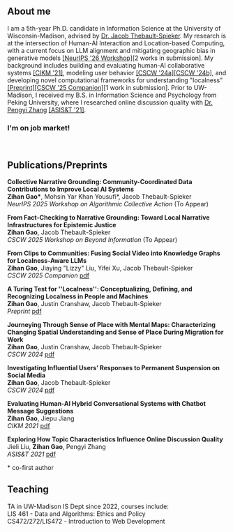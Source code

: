 ## About me

I am a 5th-year Ph.D. candidate in Information Science at the University of Wisconsin-Madison, advised by [Dr. Jacob Thebault-Spieker](https://jacob.thebault-spieker.com). My research is at the intersection of Human-AI Interaction and Location-based Computing, with a current focus on LLM alignment and mitigating geographic bias in generative models [[NeurIPS '26 Workshop]](#)[2 works in submission]. My background includes building and evaluating human-AI collaborative systems [[CIKM '21]](https://zihanngao.github.io/cikm21_hybrid_chatbot.pdf), modeling user behavior [[CSCW '24a]](https://dl.acm.org/doi/10.1145/3687042)[[CSCW '24b]](https://dl.acm.org/doi/10.1145/3637356), and developing novel computational frameworks for understanding "localness" [[Preprint]](https://arxiv.org/pdf/2505.07282)[[CSCW '25 Companion]](https://zihanngao.github.io/tiktok_cscw2025.pdf)[1 work in submission]. Prior to UW-Madison, I received my B.S. in Information Science and Psychology from Peking University, where I researched online discussion quality with [Dr. Pengyi Zhang](https://scholar.google.com/citations?user=fL6FUdkAAAAJ&hl=en) [[ASIS&T '21]](https://zihanngao.github.io/poster_1.pdf).

### I'm on job market!
<br />

## Publications/Preprints
**Collective Narrative Grounding: Community-Coordinated Data Contributions to Improve Local AI Systems**<br />
**Zihan Gao\***, Mohsin Yar Khan Yousufi\*, Jacob Thebault-Spieker <br />
*NeurIPS 2025 Workshop on Algorithmic Collective Action* (To Appear)

**From Fact-Checking to Narrative Grounding: Toward Local Narrative Infrastructures for Epistemic Justice**<br />
**Zihan Gao**, Jacob Thebault-Spieker <br />
*CSCW 2025 Workshop on Beyond Information* (To Appear)

**From Clips to Communities: Fusing Social Video into Knowledge Graphs for Localness-Aware LLMs**<br />
**Zihan Gao**, Jiaying "Lizzy" Liu, Yifei Xu, Jacob Thebault-Spieker <br />
*CSCW 2025 Companion* [pdf](https://zihanngao.github.io/tiktok_cscw2025.pdf)

**A Turing Test for ''Localness'': Conceptualizing, Defining, and Recognizing Localness in People and Machines**<br />
**Zihan Gao**, Justin Cranshaw, Jacob Thebault-Spieker <br />
*Preprint* [pdf](https://arxiv.org/pdf/2505.07282)

**Journeying Through Sense of Place with Mental Maps: Characterizing Changing Spatial Understanding and Sense of Place During Migration for Work**<br />
**Zihan Gao**, Justin Cranshaw, Jacob Thebault-Spieker <br />
*CSCW 2024* [pdf](https://dl.acm.org/doi/10.1145/3687042)

**Investigating Influential Users’ Responses to Permanent Suspension on Social Media**<br />
**Zihan Gao**, Jacob Thebault-Spieker <br />
*CSCW 2024* [pdf](https://dl.acm.org/doi/10.1145/3637356)

**Evaluating Human-AI Hybrid Conversational Systems with Chatbot Message Suggestions**<br />
**Zihan Gao**, Jiepu Jiang <br />
*CIKM 2021* [pdf](https://zihanngao.github.io/cikm21_hybrid_chatbot.pdf)

**Exploring How Topic Characteristics Influence Online Discussion Quality**<br />
Jieli Liu, **Zihan Gao**, Pengyi Zhang<br />
*ASIS&T 2021* [pdf](https://zihanngao.github.io/poster_1.pdf)

\* co-first author

## Teaching
TA in UW-Madison IS Dept since 2022, courses include: <br />
LIS 461 - Data and Algorithms: Ethics and Policy <br />
CS472/272/LIS472 - Introduction to Web Development <br />
